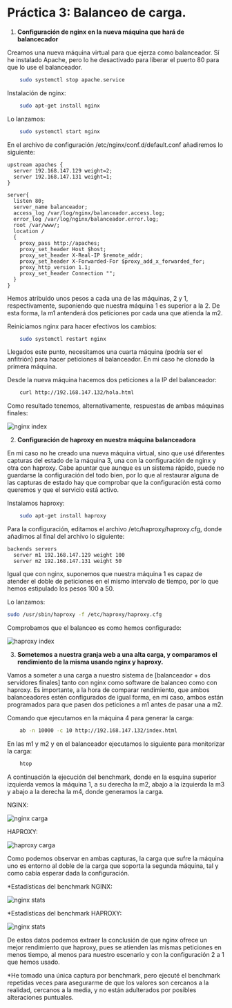 
# Práctica 3: Balanceo de carga.


1. **Configuración de nginx en la nueva máquina que hará de balancecador**

Creamos una nueva máquina virtual para que ejerza como balanceador. Sí he instalado Apache, pero lo he desactivado para liberar el puerto 80 para que lo use el balanceador.

```bash
	sudo systemctl stop apache.service
```

Instalación de nginx:

```bash
	sudo apt-get install nginx
```

Lo lanzamos:

```bash
	sudo systemctl start nginx
```

En el archivo de configuración /etc/nginx/conf.d/default.conf añadiremos lo siguiente:

```script
upstream apaches {
  server 192.168.147.129 weight=2;
  server 192.168.147.131 weight=1;
}

server{
  listen 80;
  server_name balanceador;
  access_log /var/log/nginx/balanceador.access.log;
  error_log /var/log/nginx/balanceador.error.log;
  root /var/www/;
  location /
  {
    proxy_pass http://apaches;
    proxy_set_header Host $host;
    proxy_set_header X-Real-IP $remote_addr;
    proxy_set_header X-Forwarded-For $proxy_add_x_forwarded_for;
    proxy_http_version 1.1;
    proxy_set_header Connection "";
  }
}
```
Hemos atribuido unos pesos a cada una de las máquinas, 2 y 1, respectivamente, suponiendo que nuestra máquina 1 es superior a la 2. De esta forma, la m1 antenderá dos peticiones por cada una que atienda la m2.

Reiniciamos nginx para hacer efectivos los cambios:

```bash
	sudo systemctl restart nginx
```

Llegados este punto, necesitamos una cuarta máquina (podría ser el anfitrión) para hacer peticiones al balanceador. En mi caso he clonado la primera máquina. 

Desde la nueva máquina hacemos dos peticiones a la IP del balanceador:

```bash
	curl http://192.168.147.132/hola.html
```

Como resultado tenemos, alternativamente, respuestas de ambas máquinas finales:

![nginx index](./images/ngbalanceo.PNG)

2. **Configuración de haproxy en nuestra máquina balanceadora**

En mi caso no he creado una nueva máquina virtual, sino que usé diferentes capturas del estado de la máquina 3, una con la configuración de nginx y otra con haproxy. Cabe apuntar que aunque es un sistema rápido, puede no guardarse la configuración del todo bien, por lo que al restaurar alguna de las capturas de estado hay que comprobar que la configuración está como queremos y que el servicio está activo.

Instalamos haproxy:

```bash
	sudo apt-get install haproxy
```

Para la configuración, editamos el archivo /etc/haproxy/haproxy.cfg, donde añadimos al final del archivo lo siguiente:

```script
backends servers
  server m1 192.168.147.129 weight 100
  server m2 192.168.147.131 weight 50
```

Igual que con nginx, suponemos que nuestra máquina 1 es capaz de atender el doble de peticiones en el mismo intervalo de tiempo, por lo que hemos estipulado los pesos 100 a 50.

Lo lanzamos:

```bash
sudo /usr/sbin/haproxy -f /etc/haproxy/haproxy.cfg
```

Comprobamos que el balanceo es como hemos configurado:

![haproxy index](./images/habalanceo.PNG)

3. **Sometemos a nuestra granja web a una alta carga, y comparamos el rendimiento de la misma usando nginx y haproxy.**

Vamos a someter a una carga a nuestro sistema de [balanceador + dos servidores finales] tanto con nginx como software de balanceo como con haproxy. Es importante, a la hora de comparar rendimiento, que ambos balanceadores estén configurados de igual forma, en mi caso, ambos están programados para que pasen dos peticiones a m1 antes de pasar una a m2.

Comando que ejecutamos en la máquina 4 para generar la carga:

```bash
	ab -n 10000 -c 10 http://192.168.147.132/index.html
```

En las m1 y m2 y en el balanceador ejecutamos lo siguiente para monitorizar la carga:

```bash
	htop
```

A continuación la ejecución del benchmark, donde en la esquina superior izquierda vemos la máquina 1, a su derecha la m2, abajo a la izquierda la m3 y abajo a la derecha la m4, donde generamos la carga.

NGINX:

![nginx carga](./images/ng3.PNG)

HAPROXY:

![haproxy carga](./images/ha3.PNG)

Como podemos observar en ambas capturas, la carga que sufre la máquina uno es entorno al doble de la carga que soporta la segunda máquina, tal y como cabía esperar dada la configuración. 

*Estadísticas del benchmark NGINX:

![nginx stats](./images/ngab.PNG)

*Estadísticas del benchmark HAPROXY:

![nginx stats](./images/haab.PNG)


De estos datos podemos extraer la conclusión de que nginx ofrece un mejor rendimiento que haproxy, pues se atienden las mismas peticiones en menos tiempo, al menos para nuestro escenario y con la configuración 2 a 1 que hemos usado.

*He tomado una única captura por benchmark, pero ejecuté el benchmark repetidas veces para asegurarme de que los valores son cercanos a la realidad, cercanos a la media, y no están adulterados por posibles alteraciones puntuales.
